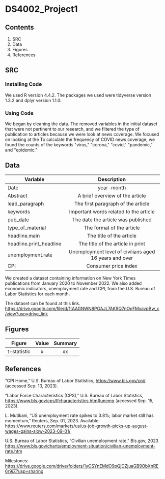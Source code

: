 # DS4002_Project1

## Contents
1. SRC
2. Data
3. Figures
4. References
   
## SRC
### Installing Code 

We used R version 4.4.2. The packages we used were tidyverse version 1.3.2 and dplyr version 1.1.0.

### Using Code
We began by cleaning the data. The removed variables in the initial dataset that were not pertinent to our research, and we filtered the type of publication to articles because we were look at news coverage. We focused on looking at the To calculate the frequency of COVID news coverage, we found the counts of the keywords "virus," "corona," "covid," "pandemic," and "epidemic."


## Data
| Variable     | Description | 
|--------------|:-----:|
| Date | year-month |        
| Abstract | A brief overview of the article |  
| lead_paragraph | The first paragraph of the article |
| keywords | Important words related to the article |
| pub_date | The date the article was published |
| type_of_material | The format of the article |
| headline.main | The title of the article |
| headline.print_headline | The title of the article in print |
| unemployment.rate | Unemployment level of civilians aged 16 years and over |
| CPI | Consumer price index |

We created a dataset containing information on New York Times publications from January 2020 to November 2022. We also added economic indicators, unemployment rate and CPI, from the U.S. Bureau of Labor Statistics for each month. 

The dataset can be found at this link. 
https://drive.google.com/file/d/1tAAGNWN8PGAJL7AKRQ7nOqFMxavpBw_c/view?usp=drive_link


## Figures
| Figure     | Value | Summary |
|--------------|:-----:|:-----:|
| t-statistic | x | xx |

## References

“CPI Home,” U.S. Bureau of Labor Statistics, https://www.bls.gov/cpi/ (accessed Sep. 13, 2023). 

“Labor Force Characteristics (CPS),” U.S. Bureau of Labor Statistics, https://www.bls.gov/cps/lfcharacteristics.htm#unemp (accessed Sep. 15, 2023). 

‌L. Mutikani, “US unemployment rate spikes to 3.8%; labor market still has momentum,” Reuters, Sep. 01, 2023. Available: https://www.reuters.com/markets/us/us-job-growth-picks-up-august-wages-gains-slow-2023-09-01/	

U.S. Bureau of Labor Statistics, “Civilian unemployment rate,” Bls.gov, 2023. https://www.bls.gov/charts/employment-situation/civilian-unemployment-rate.htm

Milestones: https://drive.google.com/drive/folders/1yCSYnEMdO9pQjDZjuaGB9ObXnRE6r9iZ?usp=sharing
